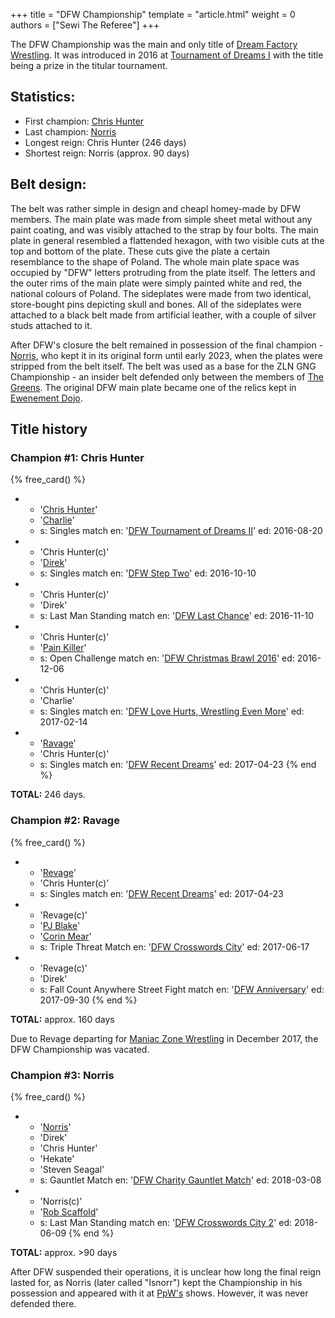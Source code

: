 +++
title = "DFW Championship"
template = "article.html"
weight = 0
authors = ["Sewi The Referee"]
+++

The DFW Championship was the main and only title of [Dream Factory Wrestling](@/o/dfw.md). It was introduced in 2016 at [Tournament of Dreams I](@/e/dfw/2016-06-11-dfw-tournament-of-dreams-1.md) with the title being a prize in the titular tournament.

## Statistics:
* First champion: [Chris Hunter](@/w/chris-hunter.md)
* Last champion: [Norris](@/w/isnorr.md)
* Longest reign: Chris Hunter (246 days)
* Shortest reign: Norris (approx. 90 days)

## Belt design:

The belt was rather simple in design and cheapl homey-made by DFW members. The main plate was made from simple sheet metal without any paint coating, and was visibly attached to the strap by four bolts. 
The main plate in general resembled a flattended hexagon, with two visible cuts at the top and bottom of the plate. These cuts give the plate a certain resemblance to the shape of Poland. The whole main plate space was occupied by "DFW" letters protruding from the plate itself. The letters and the outer rims of the main plate were simply painted white and red, the national colours of Poland.
The sideplates were made from two identical, store-bought pins depicting skull and bones.
All of the sideplates were attached to a black belt made from artificial leather, with a couple of silver studs attached to it. 

After DFW's closure the belt remained in possession of the final champion - [Norris](@/w/isnorr.md), who kept it in its original form until early 2023, when the plates were stripped from the belt itself. The belt was used as a base for the ZLN GNG Championship - an insider belt defended only between the members of [The Greens](@/a/the-greens.md). The original DFW main plate became one of the relics kept in [Ewenement Dojo](@/o/ewenement-dojo.md).

## Title history

### Champion #1: Chris Hunter

{% free_card() %}
- - '[Chris Hunter](@/w/chris-hunter.md)'
  - '[Charlie](@/w/madman-charlie.md)'
  - s: Singles match
    en: '[DFW Tournament of Dreams II](@/e/dfw/2016-08-20-dfw-tournament-of-dreams-2.md)'
    ed: 2016-08-20
- - 'Chris Hunter(c)'
  - '[Direk](@/w/direk.md)'
  - s: Singles match
    en: '[DFW Step Two](@/e/dfw/2016-10-10-dfw-step-two.md)'
    ed: 2016-10-10
- - 'Chris Hunter(c)'
  - 'Direk'
  - s: Last Man Standing match
    en: '[DFW Last Chance](@/e/dfw/2016-11-10-dfw-last-chance.md)'
    ed: 2016-11-10
- - 'Chris Hunter(c)'
  - '[Pain Killer](@/w/pain-killer.md)'
  - s: Open Challenge match
    en: '[DFW Christmas Brawl 2016](@/e/dfw/2016-12-06-dfw-christmas-brawl.md)'
    ed: 2016-12-06
- - 'Chris Hunter(c)'
  - 'Charlie'
  - s: Singles match
    en: '[DFW Love Hurts, Wrestling Even More](@/e/dfw/2017-02-14-dfw-love-hurts-wrestling-even-more.md)'
    ed: 2017-02-14
- - '[Ravage](@/w/rafael-kid.md)'
  - 'Chris Hunter(c)'
  - s: Singles match
    en: '[DFW Recent Dreams](@/e/dfw/2017-04-23-dfw-recent-dreams.md)'
    ed: 2017-04-23
{% end %}
  
**TOTAL:** 246 days.

### Champion #2: Ravage

{% free_card() %}
- - '[Revage](@/w/rafael-kid.md)'
  - 'Chris Hunter(c)'
  - s: Singles match
    en: '[DFW Recent Dreams](@/e/dfw/2017-04-23-dfw-recent-dreams.md)'
    ed: 2017-04-23
- - 'Revage(c)'
  - '[PJ Blake](@/w/pj-blake.md)'
  - '[Corin Mear](@/w/corin-mear.md)'
  - s: Triple Threat Match
    en: '[DFW Crosswords City](@/e/dfw/2017-06-17-dfw-crosswords-city.md)'
    ed: 2017-06-17
- - 'Revage(c)'
  - 'Direk'
  - s: Fall Count Anywhere Street Fight match
    en: '[DFW Anniversary](@/e/dfw/2017-09-30-dfw-anniversary.md)'
    ed: 2017-09-30
{% end %}

**TOTAL:** approx. 160 days

Due to Revage departing for [Maniac Zone Wrestling](@/o/mzw.md) in December 2017, the DFW Championship was vacated.

### Champion #3: Norris

{% free_card() %}
- - '[Norris](@/w/isnorr.md)'
  - 'Direk'
  - 'Chris Hunter'
  - 'Hekate'
  - 'Steven Seagal'
  - s: Gauntlet Match
    en: '[DFW Charity Gauntlet Match](@/e/dfw/2018-03-08-dfw-charity-gauntlet-match.md)'
    ed: 2018-03-08
- - 'Norris(c)'
  - '[Rob Scaffold](@/w/rob-scaffold.md)'
  - s: Last Man Standing match
    en: '[DFW Crosswords City 2](@/e/dfw/2018-06-09-dfw-crosswords-city-2.md)'
    ed: 2018-06-09
  {% end %}

**TOTAL:** approx. >90 days

After DFW suspended their operations, it is unclear how long the final reign lasted for, as Norris (later called "Isnorr") kept the Championship in his possession and appeared with it at [PpW's](@/o/ppw.md) shows. However, it was never defended there.
